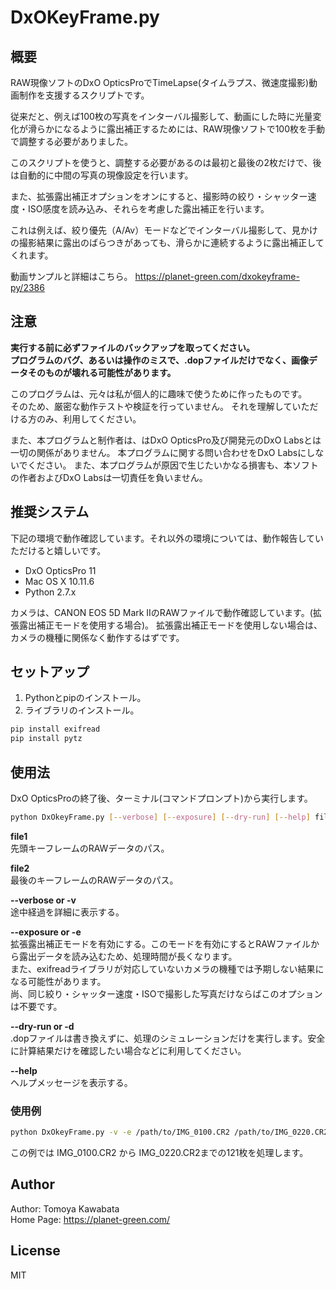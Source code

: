 # DxOKeyFrame.py #

## 概要 ##
RAW現像ソフトのDxO OpticsProでTimeLapse(タイムラプス、微速度撮影)動画制作を支援するスクリプトです。

従来だと、例えば100枚の写真をインターバル撮影して、動画にした時に光量変化が滑らかになるように露出補正するためには、RAW現像ソフトで100枚を手動で調整する必要がありました。

このスクリプトを使うと、調整する必要があるのは最初と最後の2枚だけで、後は自動的に中間の写真の現像設定を行います。

また、拡張露出補正オプションをオンにすると、撮影時の絞り・シャッター速度・ISO感度を読み込み、それらを考慮した露出補正を行います。

これは例えば、絞り優先（A/Av）モードなどでインターバル撮影して、見かけの撮影結果に露出のばらつきがあっても、滑らかに連続するように露出補正してくれます。

動画サンプルと詳細はこちら。
https://planet-green.com/dxokeyframe-py/2386

## 注意 ##
**実行する前に必ずファイルのバックアップを取ってください。  
プログラムのバグ、あるいは操作のミスで、.dopファイルだけでなく、画像データそのものが壊れる可能性があります。**

このプログラムは、元々は私が個人的に趣味で使うために作ったものです。  
そのため、厳密な動作テストや検証を行っていません。
それを理解していただける方のみ、利用してください。

また、本プログラムと制作者は、はDxO OpticsPro及び開発元のDxO Labsとは一切の関係がありません。
本プログラムに関する問い合わせをDxO Labsにしないでください。
また、本プログラムが原因で生じたいかなる損害も、本ソフトの作者およびDxO Labsは一切責任を負いません。


## 推奨システム ##
下記の環境で動作確認しています。それ以外の環境については、動作報告していただけると嬉しいです。
+ DxO OpticsPro 11
+ Mac OS X 10.11.6
+ Python 2.7.x

カメラは、CANON EOS 5D Mark IIのRAWファイルで動作確認しています。(拡張露出補正モードを使用する場合)。
拡張露出補正モードを使用しない場合は、カメラの機種に関係なく動作するはずです。


## セットアップ

 1. Pythonとpipのインストール。
 2. ライブラリのインストール。
 ```bash
pip install exifread
pip install pytz
```

## 使用法 ##

DxO OpticsProの終了後、ターミナル(コマンドプロンプト)から実行します。

```bash
python DxOkeyFrame.py [--verbose] [--exposure] [--dry-run] [--help] file1 file2
```
**file1**  
先頭キーフレームのRAWデータのパス。

**file2**  
最後のキーフレームのRAWデータのパス。

**--verbose or -v**  
途中経過を詳細に表示する。  

**--exposure or -e**  
拡張露出補正モードを有効にする。このモードを有効にするとRAWファイルから露出データを読み込むため、処理時間が長くなります。  
また、exifreadライブラリが対応していないカメラの機種では予期しない結果になる可能性があります。  
尚、同じ絞り・シャッター速度・ISOで撮影した写真だけならばこのオプションは不要です。

**--dry-run or -d**  
.dopファイルは書き換えずに、処理のシミュレーションだけを実行します。安全に計算結果だけを確認したい場合などに利用してください。  

**--help**  
ヘルプメッセージを表示する。  


### 使用例 ###
```bash
python DxOkeyFrame.py -v -e /path/to/IMG_0100.CR2 /path/to/IMG_0220.CR2
```  

この例では IMG_0100.CR2 から IMG_0220.CR2までの121枚を処理します。



## Author ##

Author: Tomoya Kawabata   
Home Page: https://planet-green.com/  

## License ##
MIT
